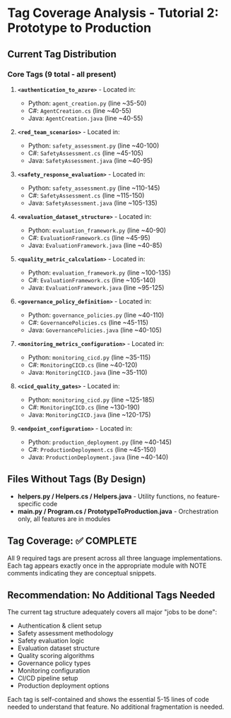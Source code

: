 # Tag Coverage Analysis - Tutorial 2: Prototype to Production

## Current Tag Distribution

### Core Tags (9 total - all present)

1. **`<authentication_to_azure>`** - Located in:
   - Python: `agent_creation.py` (line ~35-50)
   - C#: `AgentCreation.cs` (line ~40-55)
   - Java: `AgentCreation.java` (line ~40-55)

2. **`<red_team_scenarios>`** - Located in:
   - Python: `safety_assessment.py` (line ~40-100)
   - C#: `SafetyAssessment.cs` (line ~45-105)
   - Java: `SafetyAssessment.java` (line ~40-95)

3. **`<safety_response_evaluation>`** - Located in:
   - Python: `safety_assessment.py` (line ~110-145)
   - C#: `SafetyAssessment.cs` (line ~115-150)
   - Java: `SafetyAssessment.java` (line ~105-135)

4. **`<evaluation_dataset_structure>`** - Located in:
   - Python: `evaluation_framework.py` (line ~40-90)
   - C#: `EvaluationFramework.cs` (line ~45-95)
   - Java: `EvaluationFramework.java` (line ~40-85)

5. **`<quality_metric_calculation>`** - Located in:
   - Python: `evaluation_framework.py` (line ~100-135)
   - C#: `EvaluationFramework.cs` (line ~105-140)
   - Java: `EvaluationFramework.java` (line ~95-125)

6. **`<governance_policy_definition>`** - Located in:
   - Python: `governance_policies.py` (line ~40-110)
   - C#: `GovernancePolicies.cs` (line ~45-115)
   - Java: `GovernancePolicies.java` (line ~40-105)

7. **`<monitoring_metrics_configuration>`** - Located in:
   - Python: `monitoring_cicd.py` (line ~35-115)
   - C#: `MonitoringCICD.cs` (line ~40-120)
   - Java: `MonitoringCICD.java` (line ~35-110)

8. **`<cicd_quality_gates>`** - Located in:
   - Python: `monitoring_cicd.py` (line ~125-185)
   - C#: `MonitoringCICD.cs` (line ~130-190)
   - Java: `MonitoringCICD.java` (line ~120-175)

9. **`<endpoint_configuration>`** - Located in:
   - Python: `production_deployment.py` (line ~40-145)
   - C#: `ProductionDeployment.cs` (line ~45-150)
   - Java: `ProductionDeployment.java` (line ~40-140)

## Files Without Tags (By Design)

- **helpers.py / Helpers.cs / Helpers.java** - Utility functions, no feature-specific code
- **main.py / Program.cs / PrototypeToProduction.java** - Orchestration only, all features are in modules

## Tag Coverage: ✅ COMPLETE

All 9 required tags are present across all three language implementations. Each tag appears exactly once in the appropriate module with NOTE comments indicating they are conceptual snippets.

## Recommendation: No Additional Tags Needed

The current tag structure adequately covers all major "jobs to be done":
- Authentication & client setup
- Safety assessment methodology
- Safety evaluation logic  
- Evaluation dataset structure
- Quality scoring algorithms
- Governance policy types
- Monitoring configuration
- CI/CD pipeline setup
- Production deployment options

Each tag is self-contained and shows the essential 5-15 lines of code needed to understand that feature. No additional fragmentation is needed.
